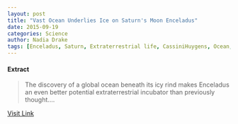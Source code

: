 ```yaml
---
layout: post
title: "Vast Ocean Underlies Ice on Saturn's Moon Enceladus"
date: 2015-09-19
categories: Science
author: Nadia Drake
tags: [Enceladus, Saturn, Extraterrestrial life, CassiniHuygens, Ocean, Natural satellite, Physical sciences, Planets of the Solar System, Planets, Bodies of the Solar System, Outer space, Space science, Astronomy, Solar System, Planetary science]
---
```





#### Extract
>The discovery of a global ocean beneath its icy rind makes Enceladus an even better potential extraterrestrial incubator than previously thought....



[Visit Link](http://news.nationalgeographic.com/2015/09/150916-enceladus-global-ocean-search-for-extraterrestrial-life/)


